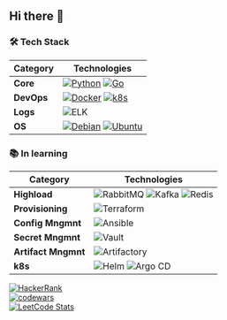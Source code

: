 ## Hi there 👋

<!-- Tech Stack --> 

### 🛠️ Tech Stack
| **Category** | **Technologies** |
| - | - |
**Core** | [![Python](https://img.shields.io/static/v1?label=&message=Python&color=3C78A9&logo=python&logoColor=FFFFFF)](https://www.python.org/) [![Go](https://img.shields.io/static/v1?label=&message=Go&color=00ADD8&logo=go&logoColor=FFFFFF)](https://go.dev/)
**DevOps** | [![Docker](https://img.shields.io/static/v1?label=&message=Docker&color=2496ED&logo=docker&logoColor=FFFFFF)](https://docker.com/) [![k8s](https://img.shields.io/static/v1?label=&message=k8s&color=326CE5&logo=kubernetes&logoColor=FFFFFF)](https://kubernetes.io/)  
**Logs** | ![ELK](https://img.shields.io/static/v1?label=&message=ELK&color=005571&logo=elasticstack&logoColor=FFFFFF)   
**OS** | [![Debian](https://img.shields.io/static/v1?label=&message=Debian&color=A81D33&logo=debian&logoColor=FFFFFF)](https://www.debian.org/) [![Ubuntu](https://img.shields.io/static/v1?label=&message=Ubuntu&color=E95420&logo=debian&logoColor=FFFFFF)](https://ubuntu.com/)

### 📚 In learning
| **Category** | **Technologies** |
| - | - |
**Highload** | ![RabbitMQ](https://img.shields.io/static/v1?label=&message=RabbitMQ&color=FF6600&logo=RabbitMQ&logoColor=FFFFFF) ![Kafka](https://img.shields.io/static/v1?label=&message=Kafka&color=231F20&logo=apachekafka&logoColor=FFFFFF) ![Redis](https://img.shields.io/static/v1?label=&message=Redis&color=FF4438&logo=redis&logoColor=FFFFFF)
**Provisioning** | ![Terraform](https://img.shields.io/static/v1?label=&message=Terraform&color=844FBA&logo=Terraform&logoColor=FFFFFF)  
**Config Mngmnt** | ![Ansible](https://img.shields.io/static/v1?label=&message=Ansible&color=EE0000&logo=Ansible&logoColor=FFFFFF)
**Secret Mngmnt** | ![Vault](https://img.shields.io/static/v1?label=&message=Vault&color=FFEC6E&logo=Vault&logoColor=FFFFFF)  
**Artifact Mngmnt** | ![Artifactory](https://img.shields.io/static/v1?label=&message=Artifactory&color=40BE46&logo=JFROG&logoColor=FFFFFF)   
**k8s** | ![Helm](https://img.shields.io/static/v1?label=&message=Helm&color=0F1689&logo=Helm&logoColor=FFFFFF) ![Argo CD](https://img.shields.io/static/v1?label=&message=ArgoCD&color=EF7B4D&logo=argo&logoColor=FFFFFF)   


<!-- Tech Stack -->  

[![HackerRank](https://user-images.githubusercontent.com/1194257/65596422-1cef2080-df97-11e9-9abb-a225204d1805.png)](https://www.hackerrank.com/profile/madMaxR)       
[![codewars](https://www.codewars.com/users/madMaxR/badges/large)](https://www.codewars.com/users/madMaxR)   
[![LeetCode Stats](https://leetcard.jacoblin.cool/madMaxR?theme=light&font=Titillium%20Web)](https://leetcode.com/madMaxR/)      


<!--
**madMaxR/madMaxR** is a ✨ _special_ ✨ repository because its `README.md` (this file) appears on your GitHub profile.

Here are some ideas to get you started:

- 🔭 I’m currently working on ...
- 🌱 I’m currently learning ...
- 👯 I’m looking to collaborate on ...
- 🤔 I’m looking for help with ...
- 💬 Ask me about ...
- 📫 How to reach me: ...
- 😄 Pronouns: ...
- ⚡ Fun fact: ...
-->
